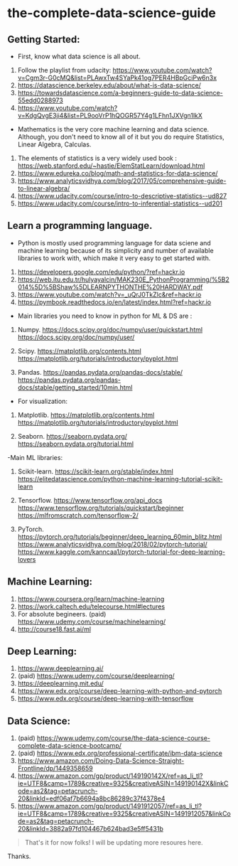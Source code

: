 # the-complete-data-science-guide



## Getting Started:

- First, know what data science is all about. 

1. Follow the playlist from udacity: https://www.youtube.com/watch?v=Cgm3r-G0cMQ&list=PLAwxTw4SYaPk41og7PER4HBpGciPw6n3x
2. https://datascience.berkeley.edu/about/what-is-data-science/
3. https://towardsdatascience.com/a-beginners-guide-to-data-science-55edd0288973
4. https://www.youtube.com/watch?v=KdgQvgE3ji4&list=PL9ooVrP1hQOGR57Y4g1LFhn1JXVgn1lkX


- Mathematics is the very core machine learning and data science. Although, you don't need to know all of it but you do require Statistics, Linear Algebra, Calculas.

1. The elements of statistics is a very widely used book : https://web.stanford.edu/~hastie/ElemStatLearn/download.html
2. https://www.edureka.co/blog/math-and-statistics-for-data-science/
3. https://www.analyticsvidhya.com/blog/2017/05/comprehensive-guide-to-linear-algebra/
4. https://www.udacity.com/course/intro-to-descriptive-statistics--ud827
5. https://www.udacity.com/course/intro-to-inferential-statistics--ud201



## Learn a programming language.

- Python is mostly used programming language for data sciene and machine learning because of its simplicity and number of available libraries to work with, which make it very easy to get started with. 

1. https://developers.google.com/edu/python/?ref=hackr.io
2. https://web.itu.edu.tr/hulyayalcin/MAK230E_PythonProgramming/%5B2014%5D%5BShaw%5DLEARNPYTHONTHE%20HARDWAY.pdf
3. https://www.youtube.com/watch?v=_uQrJ0TkZlc&ref=hackr.io
4. https://pymbook.readthedocs.io/en/latest/index.html?ref=hackr.io

- Main libraries you need to know in python for ML & DS are : 

1. Numpy.
https://docs.scipy.org/doc/numpy/user/quickstart.html
https://docs.scipy.org/doc/numpy/user/

2. Scipy.
https://matplotlib.org/contents.html
https://matplotlib.org/tutorials/introductory/pyplot.html

3. Pandas.
https://pandas.pydata.org/pandas-docs/stable/
https://pandas.pydata.org/pandas-docs/stable/getting_started/10min.html



- For visualization:

1. Matplotlib.
https://matplotlib.org/contents.html
https://matplotlib.org/tutorials/introductory/pyplot.html

2. Seaborn.
https://seaborn.pydata.org/
https://seaborn.pydata.org/tutorial.html



-Main ML libraries:

1. Scikit-learn.
https://scikit-learn.org/stable/index.html
https://elitedatascience.com/python-machine-learning-tutorial-scikit-learn

2. Tensorflow. 
https://www.tensorflow.org/api_docs
https://www.tensorflow.org/tutorials/quickstart/beginner
https://mlfromscratch.com/tensorflow-2/

3. PyTorch.
https://pytorch.org/tutorials/beginner/deep_learning_60min_blitz.html
https://www.analyticsvidhya.com/blog/2018/02/pytorch-tutorial/
https://www.kaggle.com/kanncaa1/pytorch-tutorial-for-deep-learning-lovers




## Machine Learning:

1. https://www.coursera.org/learn/machine-learning
2. https://work.caltech.edu/telecourse.html#lectures
3. For absolute begineers. (paid) https://www.udemy.com/course/machinelearning/
4. http://course18.fast.ai/ml




## Deep Learning:

1. https://www.deeplearning.ai/
2. (paid) https://www.udemy.com/course/deeplearning/
3. https://deeplearning.mit.edu/
4. https://www.edx.org/course/deep-learning-with-python-and-pytorch
5. https://www.edx.org/course/deep-learning-with-tensorflow




## Data Science:

1. (paid) https://www.udemy.com/course/the-data-science-course-complete-data-science-bootcamp/
2. (paid) https://www.edx.org/professional-certificate/ibm-data-science
3. https://www.amazon.com/Doing-Data-Science-Straight-Frontline/dp/1449358659
4. https://www.amazon.com/gp/product/149190142X/ref=as_li_tl?ie=UTF8&camp=1789&creative=9325&creativeASIN=149190142X&linkCode=as2&tag=petacrunch-20&linkId=edf06af7b6694a8bc86289c37f4378e4
5. https://www.amazon.com/gp/product/1491912057/ref=as_li_tl?ie=UTF8&camp=1789&creative=9325&creativeASIN=1491912057&linkCode=as2&tag=petacrunch-20&linkId=3882a97fd104467b624bad3e5ff5431b



> That's it for now folks! I will be updating more resoures here. 

Thanks.
